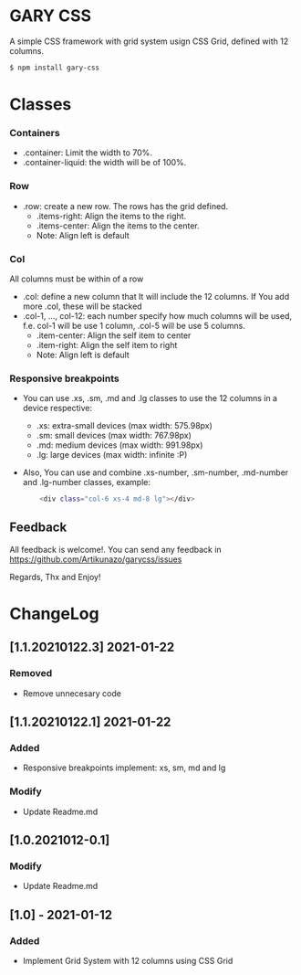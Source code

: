 # GARY CSS
A simple CSS framework with grid system usign CSS Grid, defined with 12 columns.

```sh
$ npm install gary-css
```

# Classes

### Containers
- .container: Limit the width to 70%.
- .container-liquid: the width will be of 100%.

### Row
- .row: create a new row. The rows has the grid defined.
     - .items-right: Align the items to the right.
     - .items-center: Align the items to the center.
     - Note: Align left is default
     
### Col
All columns must be within of a row
- .col: define a new column that It will include the 12 columns. If You add more .col, these will be stacked
- .col-1, ..., col-12: each number specify how much columns will be used, f.e. col-1 will be use 1 column, .col-5 will be use 5 columns.
    - .item-center: Align the self item to center
    - .item-right: Align the self item to right
    - Note: Align left is default

### Responsive breakpoints
- You can use .xs, .sm, .md and .lg classes to use the 12 columns in a device respective:
    - .xs: extra-small devices (max width: 575.98px)
    - .sm: small devices (max width: 767.98px)
    - .md: medium devices (max width: 991.98px)
    - .lg: large devices (max width: infinite :P)

- Also, You can use and combine .xs-number, .sm-number, .md-number and .lg-number classes, example:
    ```sh
        <div class="col-6 xs-4 md-8 lg"></div>
    ```


## Feedback
All feedback is welcome!. You can send any feedback in https://github.com/Artikunazo/garycss/issues


Regards, Thx and Enjoy!




# ChangeLog

## [1.1.20210122.3] 2021-01-22
### Removed
- Remove unnecesary code

## [1.1.20210122.1] 2021-01-22
### Added
+ Responsive breakpoints implement: xs, sm, md and lg

### Modify
- Update Readme.md


## [1.0.2021012-0.1]
### Modify
- Update Readme.md

## [1.0] - 2021-01-12
### Added
- Implement Grid System with 12 columns using CSS Grid